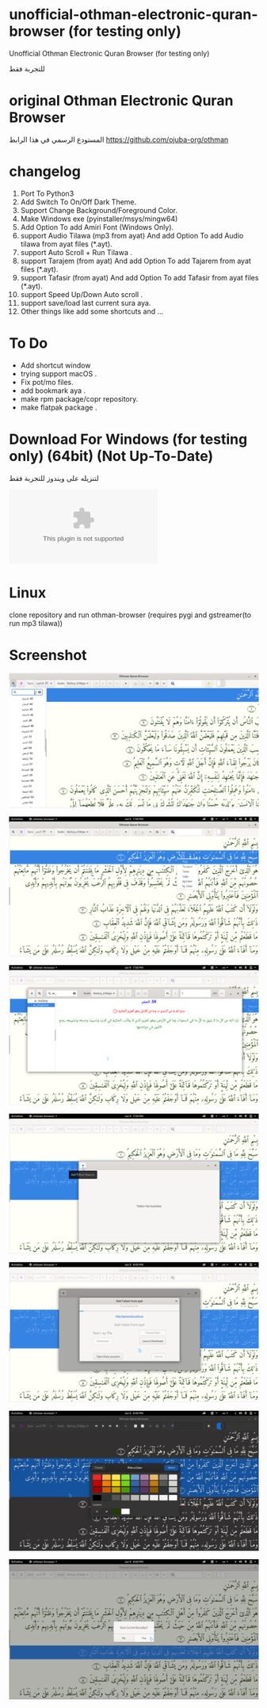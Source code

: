 # unofficial-othman-electronic-quran-browser  (for testing only)
Unofficial Othman Electronic Quran Browser (for testing only)

للتجربة فقط


# original Othman Electronic Quran Browser
المستودع الرسمي في هذا الرابط
https://github.com/ojuba-org/othman


# changelog 
  1.  Port To Python3
  2.  Add Switch To On/Off Dark Theme.
  3.  Support Change Background/Foreground Color.
  4.  Make Windows exe (pyinstaller/msys/mingw64)
  5.  Add Option To add Amiri Font (Windows Only).
  6.  support Audio Tilawa (mp3 from ayat) And add Option To add Audio tilawa from ayat files (*.ayt).
  7.  support Auto Scroll + Run Tilawa  .
  8.  support Tarajem (from ayat) And add Option To add Tajarem  from ayat files (*.ayt). 
  9.  support Tafasir (from ayat) And add Option To add Tafasir  from ayat files (*.ayt).
  10. support Speed Up/Down Auto scroll .
  11. support save/load last current sura aya.
  12. Other things like add some shortcuts and ...
  
# To Do 
 * Add shortcut window
 * trying support macOS .
 * Fix pot/mo files.
 * add bookmark aya .
 * make rpm package/copr repository.
 * make flatpak package .
 
# Download For Windows (for testing only) (64bit) (Not Up-To-Date)

لتنزيله على ويندوز للتجربة فقط

![Download](https://github.com/yucefsourani/unofficial-othman-electronic-quran-browser/releases/download/0.3.0beta/othman-setup.exe "Screenshot")


# Linux 

clone repository and run othman-browser (requires pygi and gstreamer(to run mp3 tilawa))

# Screenshot
![Alt text](https://raw.githubusercontent.com/yucefsourani/unofficial-othman-electronic-quran-browser/master/Screenshot1.png "Screenshot")

![Alt text](https://raw.githubusercontent.com/yucefsourani/unofficial-othman-electronic-quran-browser/master/Screenshot2.png "Screenshot")

![Alt text](https://raw.githubusercontent.com/yucefsourani/unofficial-othman-electronic-quran-browser/master/Screenshot3.png "Screenshot")

![Alt text](https://raw.githubusercontent.com/yucefsourani/unofficial-othman-electronic-quran-browser/master/Screenshot4.png "Screenshot")

![Alt text](https://raw.githubusercontent.com/yucefsourani/unofficial-othman-electronic-quran-browser/master/Screenshot5.png "Screenshot")

![Alt text](https://raw.githubusercontent.com/yucefsourani/unofficial-othman-electronic-quran-browser/master/Screenshot6.png "Screenshot")

![Alt text](https://raw.githubusercontent.com/yucefsourani/unofficial-othman-electronic-quran-browser/master/Screenshot7.png "Screenshot")





